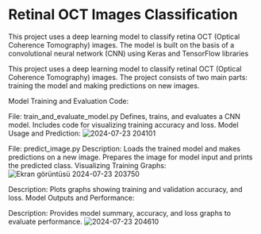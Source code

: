 # Retinal OCT Images Classification
  This project uses a deep learning model to classify retina OCT (Optical Coherence Tomography) images. The model is built on the basis of a convolutional neural network (CNN) using Keras and TensorFlow libraries


This project uses a deep learning model to classify retinal OCT (Optical Coherence Tomography) images. The project consists of two main parts: training the model and making predictions on new images.

Model Training and Evaluation Code:

File: train_and_evaluate_model.py
Defines, trains, and evaluates a CNN model. Includes code for visualizing training accuracy and loss.
Model Usage and Prediction:
![2024-07-23 204101](https://github.com/user-attachments/assets/dbf0239f-110d-4a85-a7db-4dee54e601ed)


File: predict_image.py
Description: Loads the trained model and makes predictions on a new image. Prepares the image for model input and prints the predicted class.
Visualizing Training Graphs:
![Ekran görüntüsü 2024-07-23 203750](https://github.com/user-attachments/assets/2ab09faf-b0b5-4e1d-9338-4ffea23378b6)

Description: Plots graphs showing training and validation accuracy, and loss.
Model Outputs and Performance:

Description: Provides model summary, accuracy, and loss graphs to evaluate performance.
![ 2024-07-23 204610](https://github.com/user-attachments/assets/b2baeb0a-fd15-4642-a357-3df61be45e4d)
